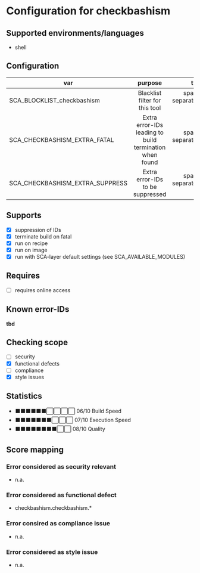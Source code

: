 # Configuration for checkbashism

## Supported environments/languages

* shell

## Configuration

| var | purpose | type | default |
| ------------- |:-------------:| -----:| -----:
| SCA_BLOCKLIST_checkbashism | Blacklist filter for this tool | space-separated-list | ""
| SCA_CHECKBASHISM_EXTRA_FATAL | Extra error-IDs leading to build termination when found | space-separated-list | ""
| SCA_CHECKBASHISM_EXTRA_SUPPRESS | Extra error-IDs to be suppressed | space-separated-list | ""

## Supports

* [x] suppression of IDs
* [x] terminate build on fatal
* [x] run on recipe
* [x] run on image
* [x] run with SCA-layer default settings (see SCA_AVAILABLE_MODULES)

## Requires

* [ ] requires online access

## Known error-IDs

__tbd__

## Checking scope

* [ ] security
* [x] functional defects
* [ ] compliance
* [x] style issues

## Statistics

* ⬛⬛⬛⬛⬛⬛⬜⬜⬜⬜ 06/10 Build Speed
* ⬛⬛⬛⬛⬛⬛⬛⬜⬜⬜ 07/10 Execution Speed
* ⬛⬛⬛⬛⬛⬛⬛⬛⬜⬜ 08/10 Quality

## Score mapping

### Error considered as security relevant

* n.a.

### Error considered as functional defect

* checkbashism.checkbashism.*

### Error consired as compliance issue

* n.a.

### Error considered as style issue

* n.a.
